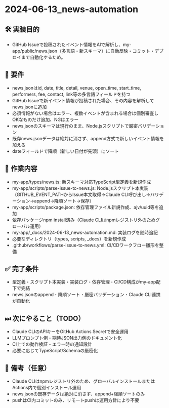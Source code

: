 # 2024-06-13_news-automation
## 🛠 実装目的
- GitHub Issueで投稿されたイベント情報をAIで解析し、my-app/public/news.json（多言語・新スキーマ）に自動反映・コミット・デプロイまで自動化するため。

## 📝 要件
- news.jsonはid, date, title, detail, venue, open_time, start_time, performers, fee, contact, link等の多言語フィールドを持つ
- GitHub Issueで新イベント情報が投稿された場合、その内容を解析してnews.jsonに追加
- 必須情報がない場合はエラー、複数イベントが含まれる場合は個別審査しOKなものだけ追加、NGはエラー
- news.jsonのスキーマは現行のまま、Node.jsスクリプトで厳密バリデーション
- 既存news.jsonデータは絶対に消さず、append方式で新しいイベント情報を加える
- dateフィールドで降順（新しい日付が先頭）にソート

## 🔧 作業内容
- my-app/types/news.ts: 新スキーマ対応TypeScript型定義を新規作成
- my-app/scripts/parse-issue-to-news.js: Node.jsスクリプト本実装（GITHUB_EVENT_PATHからIssue本文取得→Claude CLI呼び出し→バリデーション→append→降順ソート→保存）
- my-app/scripts/package.json: 依存管理ファイル新規作成、ajv/uuid等を追加
- 依存パッケージnpm install済み（Claude CLIはnpmレジストリ外のためグローバル運用）
- my-app/_docs/2024-06-13_news-automation.md: 実装ログを随時追記
- 必要なディレクトリ（types, scripts, _docs）を新規作成
- .github/workflows/parse-issue-to-news.yml: CI/CDワークフロー雛形を整備

## ✅ 完了条件
- 型定義・スクリプト本実装・実装ログ・依存管理・CI/CD構成がmy-app配下で完結
- news.jsonのappend・降順ソート・厳密バリデーション・Claude CLI連携が自動化

## ⏭ 次にやること（TODO）
- Claude CLIのAPIキーをGitHub Actions Secretで安全運用
- LLMプロンプト例・期待JSON出力例のドキュメント化
- CI上での動作検証・エラー時の通知設計
- 必要に応じてTypeScript/Schemaの厳密化

## 💬 備考（任意）
- Claude CLIはnpmレジストリ外のため、グローバルインストールまたはActions内で個別インストール運用
- news.jsonの既存データは絶対に消さず、append+降順ソートのみ
- pushはCI内コミットのみ、リモートpushは運用方針により不要 
